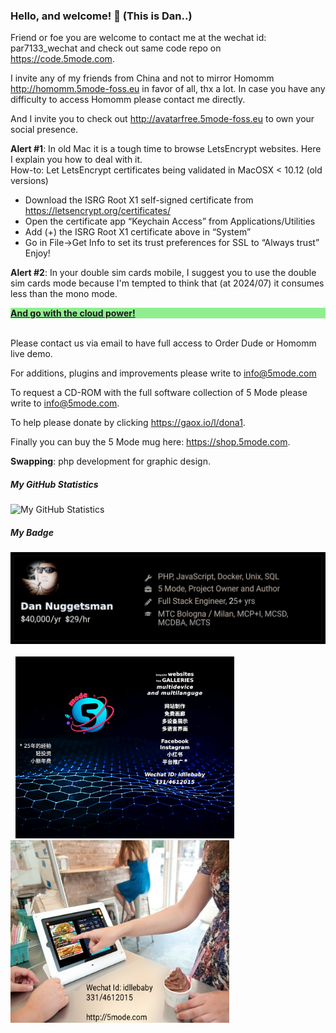### Hello, and welcome! 👋 (This is Dan..)  

Friend or foe you are welcome to contact me at the wechat id: par7133_wechat and check out same code repo on https://code.5mode.com.    

I invite any of my friends from China and not to mirror Homomm http://homomm.5mode-foss.eu in favor of all, thx a lot. In case you have any difficulty to access Homomm please contact me directly.

And I invite you to check out http://avatarfree.5mode-foss.eu to own your social presence.

<b>Alert #1</b>: In old Mac it is a tough time to browse LetsEncrypt websites. Here I explain you how to deal with it.  
How-to: Let LetsEncrypt certificates being validated in MacOSX < 10.12 (old versions)  
- Download the ISRG Root X1 self-signed certificate from https://letsencrypt.org/certificates/  
- Open the certificate app “Keychain Access” from Applications/Utilities  
- Add (+) the ISRG Root X1 certificate above in “System”  
- Go in File->Get Info to set its trust preferences for SSL to “Always trust”  
Enjoy!

<b>Alert #2</b>: In your double sim cards mobile, I suggest you to use the double sim cards mode 
because I'm tempted to think that (at 2024/07) it consumes less than the mono mode.
  
<div style="font-weight:900;color:blue;background-color:lightgreen;">
<a href="https://hetzner.cloud/?ref=mw7jFDXrioJE" style="font-weight:900" target="_blank"><b>And go with the cloud power!</b></a><br>
</div>	

<br>

Please contact us via email to have full access to Order Dude or Homomm live demo.   

For additions, plugins and improvements please write to <a href="mailto:info@5mode.com">info@5mode.com</a>   

To request a CD-ROM with the full software collection of 5 Mode please write to <a href="mailto:info@5mode.com">info@5mode.com</a>.   

To help please donate by clicking <a href="https://gaox.io/l/dona1">https://gaox.io/l/dona1</a>.   

Finally you can buy the 5 Mode mug here: https://shop.5mode.com.   

<b>Swapping</b>: php development for graphic design.  
  
  

##### My GitHub Statistics

![My GitHub Statistics](https://github-readme-stats.vercel.app/api?username=par7133&show_icons=true&count_private=true&hide_title=true)  

##### My Badge
<img src="/badge_github.jpg"><br><br>
&nbsp;&nbsp;<a href="http://demo.5mode.com"><img src="/wechat1_lo.jpg" width="350"></a>&nbsp;&nbsp;&nbsp;&nbsp;&nbsp;&nbsp;&nbsp;<a href="http://orderdude.demo.5mode.com"><img src="/orderdude_ad_lo.jpeg" width="350" height="292"></a>


   


